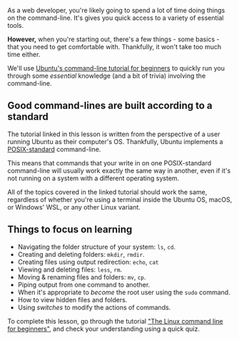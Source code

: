 As a web developer, you're likely going to spend a lot of time doing things on the command-line. It's gives you quick access to a variety of essential tools.

**However,** when you're starting out, there's a few things - some basics - that you need to get comfortable with. Thankfully, it won't take too much time either.

We'll use [Ubuntu's command-line tutorial for beginners](https://ubuntu.com/tutorials/command-line-for-beginners) to quickly run you through some _essential_ knowledge (and a bit of trivia) involving the command-line.

## Good command-lines are built according to a standard

The tutorial linked in this lesson is written from the perspective of a user running Ubuntu as their computer's OS. Thankfully, Ubuntu implements a [POSIX-standard](https://en.wikipedia.org/wiki/POSIX) command-line.

This means that commands that your write in on one POSIX-standard command-line will usually work exactly the same way in another, even if it's not running on a system with a different operating system.

All of the topics covered in the linked tutorial should work the same, regardless of whether you're using a terminal inside the Ubuntu OS, macOS, or Windows' WSL, or any other Linux variant.

## Things to focus on learning

- Navigating the folder structure of your system: `ls`, `cd`.
- Creating and deleting folders: `mkdir`, `rmdir`.
- Creating files using output redirection: `echo`, `cat`
- Viewing and deleting files: `less`, `rm`.
- Moving & renaming files and folders: `mv`, `cp`.
- Piping output from one command to another.
- When it's appropriate to _become_ the root user using the `sudo` command.
- How to view hidden files and folders.
- Using *switches* to modify the actions of commands.

To complete this lesson, go through the tutorial ["The Linux command line for beginners"](https://ubuntu.com/tutorials/command-line-for-beginners), and check your understanding using a quick quiz.